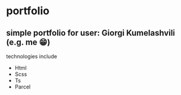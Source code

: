 # portfolio
## simple portfolio for user: Giorgi Kumelashvili (e.g. me 😁)

technologies include

* Html
* Scss
* Ts
* Parcel

